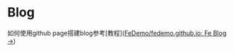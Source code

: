 # Blog

如何使用github page搭建blog参考[教程]([FeDemo/fedemo.github.io: Fe Blog →](https://github.com/FeDemo/fedemo.github.io))

